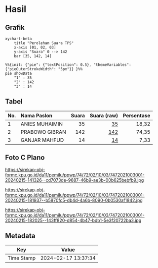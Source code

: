 # Hasil

## Grafik

```mermaid
xychart-beta
    title "Perolehan Suara TPS"
    x-axis [01, 02, 03]
    y-axis "Suara" 0 --> 142
    bar [35, 142, 14]
```

```mermaid
%%{init: {"pie": {"textPosition": 0.5}, "themeVariables": {"pieOuterStrokeWidth": "5px"}} }%%
pie showData
    "1" : 35
    "2" : 142
    "3" : 14
```

## Tabel

| No. | Nama Paslon    | Suara | Suara (raw) | Persentase |
|:--- |:-------------- | -----:| -----------:| ----------:|
| 1   | ANIES MUHAIMIN | 35    | [35][p-1]   | 18,32      |
| 2   | PRABOWO GIBRAN | 142   | [142][p-2]  | 74,35      |
| 3   | GANJAR MAHFUD  | 14    | [14][p-3]   | 7,33       |


[p-1]: https://github.com/gigit-pemilu/pemilu-2024-74-sulawesi-tenggara/blob/main/pilpres/hitung-suara/sub/74-sulawesi-tenggara/sub/72-kota-bau-bau/sub/02-wolio/sub/1003-bataraguru/sub/001-tps/sub/paslon-1.txt
[p-2]: https://github.com/gigit-pemilu/pemilu-2024-74-sulawesi-tenggara/blob/main/pilpres/hitung-suara/sub/74-sulawesi-tenggara/sub/72-kota-bau-bau/sub/02-wolio/sub/1003-bataraguru/sub/001-tps/sub/paslon-2.txt
[p-3]: https://github.com/gigit-pemilu/pemilu-2024-74-sulawesi-tenggara/blob/main/pilpres/hitung-suara/sub/74-sulawesi-tenggara/sub/72-kota-bau-bau/sub/02-wolio/sub/1003-bataraguru/sub/001-tps/sub/paslon-3.txt

## Foto C Plano

https://sirekap-obj-formc.kpu.go.id/da11/pemilu/ppwp/74/72/02/10/03/7472021003001-20240215-141326--cd7073de-9687-46b9-ae3b-00b625bebfb9.jpg

https://sirekap-obj-formc.kpu.go.id/da11/pemilu/ppwp/74/72/02/10/03/7472021003001-20240215-181937--b5870fc5-db4d-4a6b-8090-0b0530af1842.jpg

https://sirekap-obj-formc.kpu.go.id/da11/pemilu/ppwp/74/72/02/10/03/7472021003001-20240215-182025--143ff820-d854-4b47-bdb1-5e3f20722ba3.jpg


## Metadata

| Key        | Value               |
| ---------- | ------------------- |
| Time Stamp | 2024-02-17 13:37:34 |



